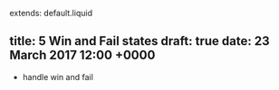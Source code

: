 extends: default.liquid

title: 5 Win and Fail states
draft: true
date: 23 March 2017 12:00 +0000
---

- handle win and fail

